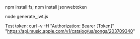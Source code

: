 npm install fs;
npm install jsonwebtoken

node generate_jwt.js

Test token:
curl -v -H "Authorization: Bearer [Token]" "https://api.music.apple.com/v1/catalog/us/songs/203709340"

